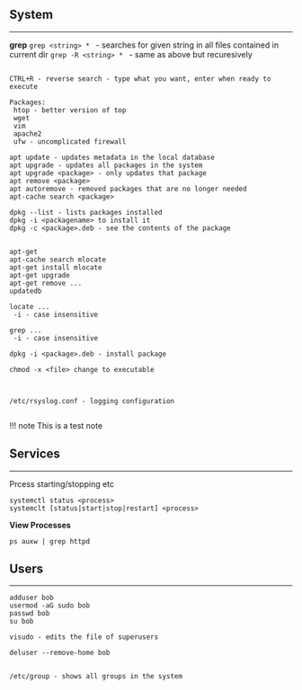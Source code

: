 ## System
---

**grep**
`grep <string> * ` - searches for given string in all files contained in current dir
`grep -R <string> * ` - same as above but recuresively


```

CTRL+R - reverse search - type what you want, enter when ready to execute

Packages:
 htop - better version of top
 wget
 vim
 apache2
 ufw - uncomplicated firewall

apt update - updates metadata in the local database
apt upgrade - updates all packages in the system
apt upgrade <package> - only updates that package
apt remove <package>
apt autoremove - removed packages that are no longer needed
apt-cache search <package>

dpkg --list - lists packages installed
dpkg -i <packagename> to install it
dpkg -c <package>.deb - see the contents of the package


apt-get
apt-cache search mlocate
apt-get install mlocate
apt-get upgrade
apt-get remove ...
updatedb

locate ...
 -i - case insensitive

grep ...
 -i - case insensitive

dpkg -i <package>.deb - install package

chmod -x <file> change to executable



/etc/rsyslog.conf - logging configuration


```
!!! note
  This is a test note


## Services
---

Prcess starting/stopping etc

```
systemctl status <process>
systemclt [status|start|stop|restart] <process>
```

**View Processes**
```
ps auxw | grep httpd
```

## Users
---

```
adduser bob
usermod -aG sudo bob
passwd bob
su bob

visudo - edits the file of superusers

deluser --remove-home bob


/etc/group - shows all groups in the system

```

